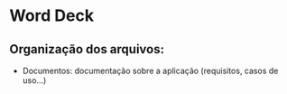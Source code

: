 # Word Deck

## Organização dos arquivos:

- Documentos: documentação sobre a aplicação (requisitos, casos de uso...)
